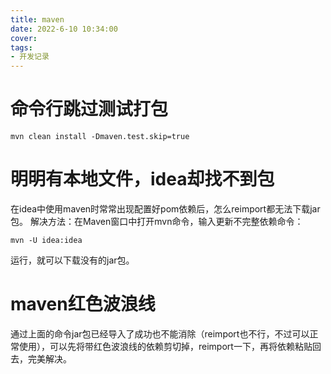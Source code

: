 ```yaml
---
title: maven
date: 2022-6-10 10:34:00
cover: 
tags:
- 开发记录
---
```

# 命令行跳过测试打包
```shell
mvn clean install -Dmaven.test.skip=true
```

# 明明有本地文件，idea却找不到包
在idea中使用maven时常常出现配置好pom依赖后，怎么reimport都无法下载jar包。
解决方法：在Maven窗口中打开mvn命令，输入更新不完整依赖命令：
```shell
mvn -U idea:idea
```
运行，就可以下载没有的jar包。

# maven红色波浪线
通过上面的命令jar包已经导入了成功也不能消除（reimport也不行，不过可以正常使用），可以先将带红色波浪线的依赖剪切掉，reimport一下，再将依赖粘贴回去，完美解决。

